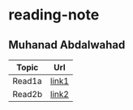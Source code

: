 # reading-note
## Muhanad Abdalwahad

| Topic   |      Url      |  
|----------|:-------------:|
| Read1a | [link1](../read1.md) |
| Read2b |   [link2](../read2.md)   |  
